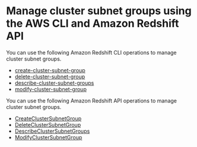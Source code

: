 # Manage cluster subnet groups using the AWS CLI and Amazon Redshift API<a name="manage-cluster-subnet-groups-api-cli"></a>

You can use the following Amazon Redshift CLI operations to manage cluster subnet groups\.
+ [create\-cluster\-subnet\-group](https://docs.aws.amazon.com/cli/latest/reference/redshift/create-cluster-subnet-group.html)
+ [delete\-cluster\-subnet\-group](https://docs.aws.amazon.com/cli/latest/reference/redshift/delete-cluster-subnet-group.html)
+ [describe\-cluster\-subnet\-groups](https://docs.aws.amazon.com/cli/latest/reference/redshift/describe-cluster-subnet-groups.html)
+ [modify\-cluster\-subnet\-group](https://docs.aws.amazon.com/cli/latest/reference/redshift/modify-cluster-subnet-group.html)

You can use the following Amazon Redshift API operations to manage cluster subnet groups\.
+ [CreateClusterSubnetGroup](https://docs.aws.amazon.com/redshift/latest/APIReference/API_CreateClusterSubnetGroup.html)
+ [DeleteClusterSubnetGroup](https://docs.aws.amazon.com/redshift/latest/APIReference/API_DeleteClusterSubnetGroup.html)
+ [DescribeClusterSubnetGroups](https://docs.aws.amazon.com/redshift/latest/APIReference/API_DescribeClusterSubnetGroups.html)
+ [ModifyClusterSubnetGroup](https://docs.aws.amazon.com/redshift/latest/APIReference/API_ModifyClusterSubnetGroup.html)